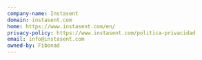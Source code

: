 ```yaml
---
company-name: Instasent
domain: instasent.com
home: https://www.instasent.com/en/
privacy-policy: https://www.instasent.com/politica-privacidad
email: info@instasent.com
owned-by: Fibonad
---
```




